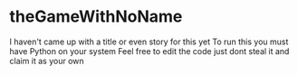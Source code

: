# theGameWithNoName
I haven't came up with a title or even story for this yet
To run this you must have Python on your system
Feel free to edit the code just dont steal it and claim it as your own
